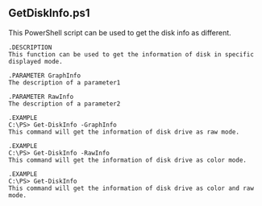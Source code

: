## GetDiskInfo.ps1

This PowerShell script can be used to get the disk info as different.

```
.DESCRIPTION
This function can be used to get the information of disk in specific displayed mode.

.PARAMETER GraphInfo
The description of a parameter1

.PARAMETER RawInfo
The description of a parameter2

.EXAMPLE
C:\PS> Get-DiskInfo -GraphInfo
This command will get the information of disk drive as raw mode.

.EXAMPLE
C:\PS> Get-DiskInfo -RawInfo
This command will get the information of disk drive as color mode.

.EXAMPLE
C:\PS> Get-DiskInfo
This command will get the information of disk drive as color and raw mode.
```
